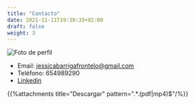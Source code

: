 ```yaml
---
title: "Contacto"
date: 2021-11-11T19:39:33+02:00
draft: false
weight: 3
---
```

![Foto de perfil](/home/jessica/practica/static/images/JessicaBarriga.jpg)
- Email: jessicabarrigafrontelo@gmail.com
- Teléfono: 654989290
- [Linkedin](https://www.linkedin.com/in/jessicabarrigafrontelo "Ver perfil")

{{%attachments title="Descargar" pattern=".*\.(pdf|mp4)$"/%}}